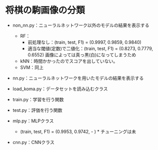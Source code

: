 # 将棋の駒画像の分類


- non_nn.py：ニューラルネットワーク以外のモデルの結果を表示する
	- RF：
		- 前処理なし：(train, test, F1) = (0.9997, 0.9859, 0.9840) 
		- 適当な閾値(定数)で二値化：(train, test, F1) = (0.8273, 0.7779, 0.6552) 
		  画像によっては真っ黒(白)になってしまうため
	- kNN：時間かかったのでスコアを出していない。
	- SVM：同上



- nn.py：ニューラルネットワークを用いたモデルの結果を表示する

- load_koma.py：データセットを読み込むクラス
- train.py：学習を行う関数
- test.py：評価を行う関数

- mlp.py：MLPクラス
	- (train, test, F1) = (0.9953, 0.9742, - ) * チューニングは未

- cnn.py：CNNクラス
